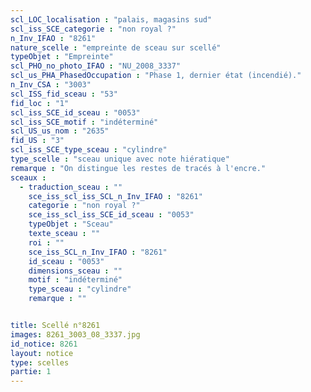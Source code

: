 ```yaml
---
scl_LOC_localisation : "palais, magasins sud"
scl_iss_SCE_categorie : "non royal ?"
n_Inv_IFAO : "8261"
nature_scelle : "empreinte de sceau sur scellé"
typeObjet : "Empreinte"
scl_PHO_no_photo_IFAO : "NU_2008_3337"
scl_us_PHA_PhasedOccupation : "Phase 1, dernier état (incendié)."
n_Inv_CSA : "3003"
scl_ISS_fid_sceau : "53"
fid_loc : "1"
scl_iss_SCE_id_sceau : "0053"
scl_iss_SCE_motif : "indéterminé"
scl_US_us_nom : "2635"
fid_US : "3"
scl_iss_SCE_type_sceau : "cylindre"
type_scelle : "sceau unique avec note hiératique"
remarque : "On distingue les restes de tracés à l'encre."
sceaux :
  - traduction_sceau : ""
    sce_iss_scl_iss_SCL_n_Inv_IFAO : "8261"
    categorie : "non royal ?"
    sce_iss_scl_iss_SCE_id_sceau : "0053"
    typeObjet : "Sceau"
    texte_sceau : ""
    roi : ""
    sce_iss_SCL_n_Inv_IFAO : "8261"
    id_sceau : "0053"
    dimensions_sceau : ""
    motif : "indéterminé"
    type_sceau : "cylindre"
    remarque : ""


title: Scellé n°8261
images: 8261_3003_08_3337.jpg
id_notice: 8261
layout: notice
type: scelles
partie: 1
---
```


